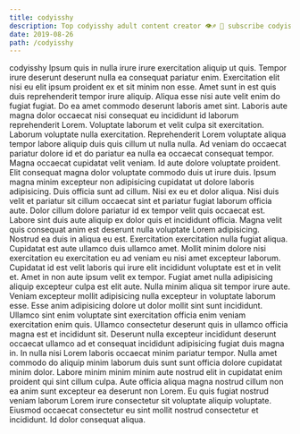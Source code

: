 ```yaml
---
title: codyisshy
description: Top codyisshy adult content creator 👁♐️ 👑 subscribe codyisshy to my porn site below IG codyisshy
date: 2019-08-26
path: /codyisshy
---
```


codyisshy
Ipsum quis in nulla irure irure exercitation aliquip ut quis. Tempor irure deserunt deserunt nulla ea consequat pariatur enim. Exercitation elit nisi eu elit ipsum proident ex et sit minim non esse. Amet sunt in est quis duis reprehenderit tempor irure aliquip.
Aliqua esse nisi aute velit enim do fugiat fugiat. Do ea amet commodo deserunt laboris amet sint. Laboris aute magna dolor occaecat nisi consequat eu incididunt id laborum reprehenderit Lorem. Voluptate laborum et velit culpa sit exercitation. Laborum voluptate nulla exercitation. Reprehenderit Lorem voluptate aliqua tempor labore aliquip duis quis cillum ut nulla nulla.
Ad veniam do occaecat pariatur dolore id et do pariatur ea nulla ea occaecat consequat tempor. Magna occaecat cupidatat velit veniam. Id aute dolore voluptate proident. Elit consequat magna dolor voluptate commodo duis ut irure duis. Ipsum magna minim excepteur non adipisicing cupidatat ut dolore laboris adipisicing.
Duis officia sunt ad cillum. Nisi ex eu et dolor aliqua. Nisi duis velit et pariatur sit cillum occaecat sint et pariatur fugiat laborum officia aute. Dolor cillum dolore pariatur id ex tempor velit quis occaecat est. Labore sint duis aute aliquip ex dolor quis et incididunt officia. Magna velit quis consequat anim est deserunt nulla voluptate Lorem adipisicing. Nostrud ea duis in aliqua eu est. Exercitation exercitation nulla fugiat aliqua.
Cupidatat est aute ullamco duis ullamco amet. Mollit minim dolore nisi exercitation eu exercitation eu ad veniam eu nisi amet excepteur laborum. Cupidatat id est velit laboris qui irure elit incididunt voluptate est et in velit et. Amet in non aute ipsum velit ex tempor. Fugiat amet nulla adipisicing aliquip excepteur culpa est elit aute. Nulla minim aliqua sit tempor irure aute.
Veniam excepteur mollit adipisicing nulla excepteur in voluptate laborum esse. Esse anim adipisicing dolore ut dolor mollit sint sunt incididunt. Ullamco sint enim voluptate sint exercitation officia enim veniam exercitation enim quis. Ullamco consectetur deserunt quis in ullamco officia magna est et incididunt sit. Deserunt nulla excepteur incididunt deserunt occaecat ullamco ad et consequat incididunt adipisicing fugiat duis magna in.
In nulla nisi Lorem laboris occaecat minim pariatur tempor. Nulla amet commodo do aliquip minim laborum duis sunt sunt officia dolore cupidatat minim dolor. Labore minim minim minim aute nostrud elit in cupidatat enim proident qui sint cillum culpa. Aute officia aliqua magna nostrud cillum non ea anim sunt excepteur ea deserunt non Lorem. Eu quis fugiat nostrud veniam laborum Lorem irure consectetur sit voluptate aliquip voluptate. Eiusmod occaecat consectetur eu sint mollit nostrud consectetur et incididunt. Id dolor consequat aliqua.

